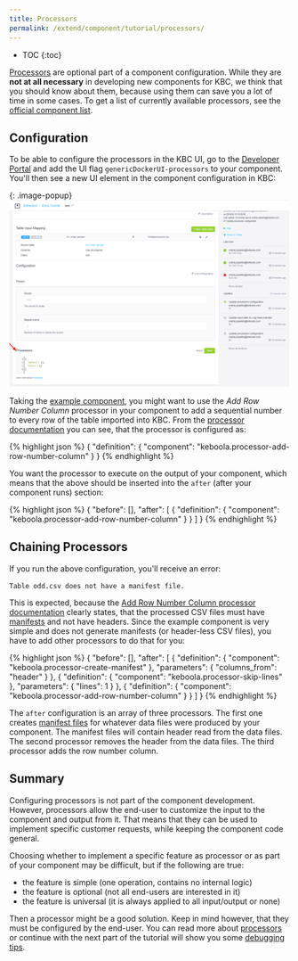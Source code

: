 ```yaml
---
title: Processors
permalink: /extend/component/tutorial/processors/
---
```


* TOC
{:toc}

[Processors](/extend/component/processors/) are optional part of a component configuration.
While they are **not at all necessary** in developing new components for KBC, we think that you
should know about them, because using them can save you a lot of time in some cases.
To get a list of currently available processors, see the
[official component list](https://components.keboola.com/components).

## Configuration
To be able to configure the processors in the KBC UI, go to the
[Developer Portal](https://components.keboola.com/) and add the UI
flag `genericDockerUI-processors` to your component. You'll then see
a new UI element in the component configuration in KBC:

{: .image-popup}
![Screenshot -- Processors Empty](/extend/component/tutorial/processors-1.png)

Taking the [example component](/extend/component/tutorial/), you might want to use the
*Add Row Number Column* processor in your component to add a sequential number to every
row of the table imported into KBC. From the
[processor documentation](https://github.com/keboola/processor-add-row-number-column/blob/master/README.md#usage)
you can see, that the processor is configured as:

{% highlight json %}
{
    "definition": {
        "component": "keboola.processor-add-row-number-column"
    }
}
{% endhighlight %}

You want the processor to execute on the output of your component, which means that the
above should be inserted into the `after` (after your component runs) section:

{% highlight json %}
{
    "before": [],
    "after": [
        {
            "definition": {
                "component": "keboola.processor-add-row-number-column"
            }
        }
    ]
}
{% endhighlight %}

## Chaining Processors
If you run the above configuration, you'll receive an error:

    Table odd.csv does not have a manifest file.

This is expected, because the [Add Row Number Column processor documentation](https://github.com/keboola/processor-add-row-number-column/blob/master/README.md#prerequisites)
clearly states, that the processed CSV files must have
[manifests](/extend/common-interface/manifest-files/) and not have headers. Since the example component is very simple and does
not generate manifests (or header-less CSV files), you have to add other processors to do that
for you:

{% highlight json %}
{
    "before": [],
    "after": [
        {
            "definition": {
                "component": "keboola.processor-create-manifest"
            },
            "parameters": {
                "columns_from": "header"
            }
        },
        {
            "definition": {
                "component": "keboola.processor-skip-lines"
            },
            "parameters": {
                "lines": 1
            }
        },
        {
            "definition": {
                "component": "keboola.processor-add-row-number-column"
            }
        }
    ]
}
{% endhighlight %}

The `after` configuration is an array of three processors. The first one creates
[manifest files](/extend/common-interface/manifest-files/) for whatever data files were produced by your component. The manifest
files will contain header read from the data files. The second processor removes the header
from the data files. The third processor adds the row number column.

## Summary
Configuring processors is not part of the component development. However, processors
allow the end-user to customize the input to the component and output from it. That means
that they can be used to implement specific customer requests, while keeping the component
code general.

Choosing whether to implement a specific feature as processor or as part of your
component may be difficult, but if the following are true:

- the feature is simple (one operation, contains no internal logic)
- the feature is optional (not all end-users are interested in it)
- the feature is universal (it is always applied to all input/output or none)

Then a processor might be a good solution. Keep in mind however, that they must
be configured by the end-user. You can read more about
[processors](/extend/component/processors/) or continue with the
next part of the tutorial will show you
some [debugging tips](/extend/component/tutorial/debugging/).
